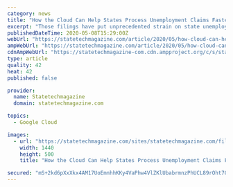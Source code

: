 ```yaml
---
category: news
title: "How the Cloud Can Help States Process Unemployment Claims Faster"
excerpt: "Those filings have put unprecedented strain on state unemployment systems, leading to crashed websites and delayed aid to residents who have been put out of work due to the coronavirus pandemic. According to an April report from the Information Technology and Innovation Foundation,"
publishedDateTime: 2020-05-08T15:29:00Z
webUrl: "https://statetechmagazine.com/article/2020/05/how-cloud-can-help-states-process-unemployment-claims-faster"
ampWebUrl: "https://statetechmagazine.com/article/2020/05/how-cloud-can-help-states-process-unemployment-claims-faster?amp"
cdnAmpWebUrl: "https://statetechmagazine-com.cdn.ampproject.org/c/s/statetechmagazine.com/article/2020/05/how-cloud-can-help-states-process-unemployment-claims-faster?amp"
type: article
quality: 42
heat: 42
published: false

provider:
  name: Statetechmagazine
  domain: statetechmagazine.com

topics:
  - Google Cloud

images:
  - url: "https://statetechmagazine.com/sites/statetechmagazine.com/files/styles/cdw_hero/public/articles/%5Bcdw_tech_site%3Afield_site_shortname%5D/202005/unemployment.jpg?itok=EL-ojZ5H"
    width: 1440
    height: 500
    title: "How the Cloud Can Help States Process Unemployment Claims Faster"

secured: "mS+2kd6pXxXkx4AM17UoEmnhhKKy4VaPhw4VlZKlUbabrmnzPhUCL89rOht70T+Q+AhmrGbJx8z0HrL52CdHnZJN9thtj6HzEo/4hKpB8wRCBJukapMS8v+MMuFzT9K9eG5hiuInvNNfZeNb1monHzZ1JuTQ34tB1fuIK35dKfCCMqsHUpPm4nUhAzLOeSGtIWz+vi0EQyaXMgkWm/hiTQHmHXuhgIG0oygqegxGj3bTUodYMdXSTiiZBXjYxKfUKzEH34Svr7CldDPD2rYY+EFVHkGI4ESXZJxpfpwycB7ujdC01vwAPfp1imL2q13V;P9f6oGD8akgDA20BtgJ4Pg=="
---
```



